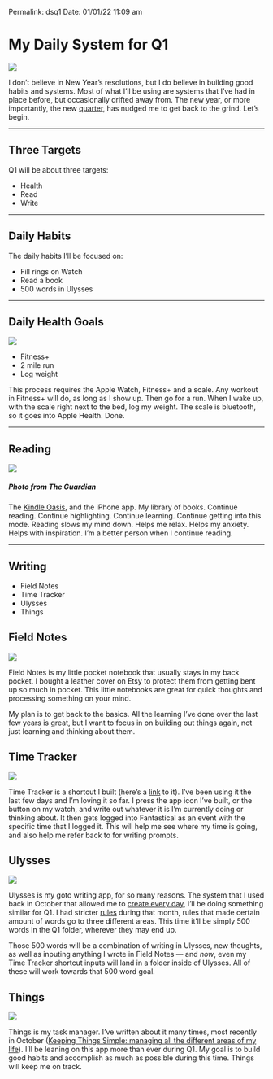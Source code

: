 
Permalink: dsq1
Date: 01/01/22 11:09 am

# My Daily System for Q1

![](https://images.unsplash.com/photo-1518655048521-f130df041f66?ixlib=rb-1.2.1&q=80&fm=jpg&crop=entropy&cs=tinysrgb&dl=leone-venter-VieM9BdZKFo-unsplash.jpg)

I don’t believe in New Year’s resolutions, but I do believe in building good habits and systems. Most of what I’ll be using are systems that I’ve had in place before, but occasionally drifted away from. The new year, or more importantly, the new [quarter](quarters), has nudged me to get back to the grind. Let’s begin.

---- 

## Three Targets

Q1 will be about three targets:

- Health
- Read
- Write

---- 

## Daily Habits

The daily habits I’ll be focused on:

- Fill rings on Watch
- Read a book
- 500 words in Ulysses

---- 

## Daily Health Goals

![](https://i.imgur.com/fsqOHNy.jpg)

- Fitness+
- 2 mile run
- Log weight

This process requires the Apple Watch, Fitness+ and a scale. Any workout in Fitness+ will do, as long as I show up. Then go for a run. When I wake up, with the scale right next to the bed, log my weight. The scale is bluetooth, so it goes into Apple Health. Done.

---- 

## Reading

![](https://i.guim.co.uk/img/media/dd45fbfafecdf9c0289444b1ea9b57d73c7be951/0_154_4928_2957/master/4928.jpg?width=620&quality=45&auto=format&fit=max&dpr=2&s=728ae926d015d03e4dc61f84f9a05893)

##### Photo from The Guardian

The [Kindle Oasis](https://www.amazon.com/All-new-Kindle-Oasis-now-with-adjustable-warm-light/dp/B07F7TLZF4), and the iPhone app. My library of books. Continue reading. Continue highlighting. Continue learning. Continue getting into this mode. Reading slows my mind down. Helps me relax. Helps my anxiety. Helps with inspiration. I’m a better person when I continue reading. 

---- 

## Writing

- Field Notes
- Time Tracker
- Ulysses
- Things

## Field Notes

![](https://i.imgur.com/uXTzhS2.jpg)

Field Notes is my little pocket notebook that usually stays in my back pocket. I bought a leather cover on Etsy to protect them from getting bent up so much in pocket. This little notebooks are great for quick thoughts and processing something on your mind.

My plan is to get back to the basics. All the learning I’ve done over the last few years is great, but I want to focus in on building out things again, not just learning and thinking about them.

## Time Tracker

![](https://i.imgur.com/67714rN.png)

Time Tracker is a shortcut I built (here’s a [link](https://www.icloud.com/shortcuts/99b9d1e2c49c4dbe8965a04b15014372) to it). I’ve been using it the last few days and I’m loving it so far. I press the app icon I’ve built, or the button on my watch, and write out whatever it is I’m currently doing or thinking about. It then gets logged into Fantastical as an event with the specific time that I logged it. This will help me see where my time is going, and also help me refer back to for writing prompts.

## Ulysses

![](https://i.imgur.com/zgXPIyN.png)

Ulysses is my goto writing app, for so many reasons. The system that I used back in October that allowed me to [create every day](1021), I’ll be doing something similar for Q1. I had stricter [rules](dwc) during that month, rules that made certain amount of words go to three different areas. This time it’ll be simply 500 words in the Q1 folder, wherever they may end up. 

Those 500 words will be a combination of writing in Ulysses, new thoughts, as well as inputing anything I wrote in Field Notes — and *now*, even my Time Tracker shortcut inputs will land in a folder inside of Ulysses. All of these will work towards that 500 word goal.

## Things

![](https://blotcdn.com/blog_7d9c6729f90a4fd68ca68a09e88009f0/_image_cache/aebe68f7-340f-40e9-b144-98c729fc133b.png)

Things is my task manager. I’ve written about it many times, most recently in October ([Keeping Things Simple: managing all the different areas of my life](kts)). I’ll be leaning on this app more than ever during Q1. My goal is to build good habits and accomplish as much as possible during this time. Things will keep me on track.


